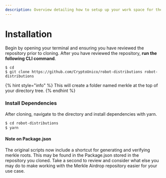 ```yaml
---
description: Overview detailing how to setup up your work space for the merkle airdrop.
---
```


# Installation

Begin by opening your terminal and ensuring you have reviewed the repository prior to cloning. After you have reviewed the repository, **run the following CLI command**.

```
$ cd
$ git clone https://github.com/CryptoUnico/robot-distributions robot-distributions
```

{% hint style="info" %}
 This will create a folder named merkle at the top of your directory tree.
{% endhint %}

### Install Dependencies

After cloning, navigate to the directory and install dependencies with yarn.

```bash
$ cd robot-distributions
$ yarn
```

#### Note on Package.json

The original scripts now include a shortcut for generating and verifying merkle roots. This may be found in the Package.json stored in the repository you cloned. Take a second to review and consider what else you may do to make working with the Merkle Airdrop repository easier for your use case.
